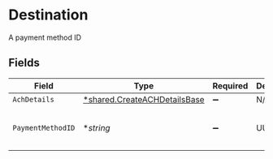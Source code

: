 # Destination

A payment method ID


## Fields

| Field                                                                              | Type                                                                               | Required                                                                           | Description                                                                        | Example                                                                            |
| ---------------------------------------------------------------------------------- | ---------------------------------------------------------------------------------- | ---------------------------------------------------------------------------------- | ---------------------------------------------------------------------------------- | ---------------------------------------------------------------------------------- |
| `AchDetails`                                                                       | [*shared.CreateACHDetailsBase](../../../pkg/models/shared/createachdetailsbase.md) | :heavy_minus_sign:                                                                 | N/A                                                                                |                                                                                    |
| `PaymentMethodID`                                                                  | **string*                                                                          | :heavy_minus_sign:                                                                 | UUID v4                                                                            | ec7e1848-dc80-4ab0-8827-dd7fc0737b43                                               |